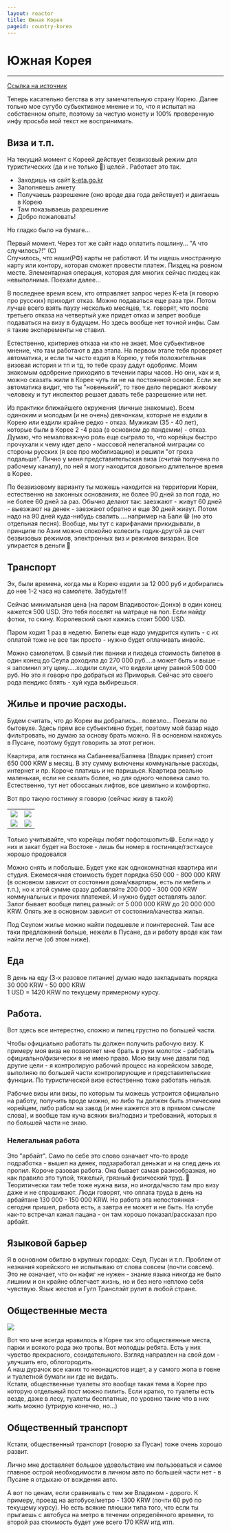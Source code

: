 ```yaml
---
layout: reactor
title: Южная Корея
pageid: country-korea
---
```


# <span class="fi fi-kr"></span> Южная Корея

<hr/>

[Ссылка на источник](https://t.me/c/1769211669/3811)

Теперь касательно бегства в эту замечательную страну Корею. 
Далее только мое сугубо субьективное мнение и то, что я испытал на собственном опыте, поэтому за чистую монету и 100% проверенную инфу просьба мой текст не воспринимать.

## Виза и т.п.

На текущий момент с Кореей действует безвизовый режим для туристических (да и не только 🙈) целей . Работает это так.

 - Заходишь на сайт [k-eta.go.kr](https://www.k-eta.go.kr/)
 - Заполняешь анкету
 - Получаешь разрешение (оно вроде два года действует) и двигаешь в Корею
 - Там показываешь разрешение
 - Добро пожаловать! 


Но гладко было на бумаге...

Первый момент. Через тот же сайт надо оплатить пошлину... "А что случилось?!" (С)  
Случилось, что наши(РФ) карты не работают. И ты ищешь иностранную карту или контору, которая сможет провести платеж. Пиздец на ровном месте. Элементарная операция, которая для многих сейчас пиздец как невыполнима. Поехали далее...

В последнее время всем, кто отправляет запрос через K-eta (я говорю про русских) приходит отказ. Можно подаваться еще раза три. Потом лучше всего взять паузу несколько месяцев, т.к. говорят, что после третьего отказа на четвертый уже придет отказ и запрет вообще подаваться на визу в будущем. Но здесь вообще нет точной инфы. Сам я такие эксперементы не ставил.

Естественно, критериев отказа ни кто не знает. Мое субьективное мнение, что там работают в два этапа. На первом этапе тебя проверяет автоматика, и если ты часто ездил в Корею, у тебя положительная визовая история и тп и тд, то тебе сразу дадут одобрямс. Моим знакомым одобрение приходило в течении пары часов. Но они, как и я, можно сказать жили в Корее чуть ли не на постоянной основе. Если же автоматика видит, что ты "новенький", то твое дело передают живому человеку и тут инспектор решает давать тебе разрешение или нет. 

Из практики ближайшего окружения (личные знакомые). Всем одиноким и молодым (и не очень) девчонкам, которые не ездили в Корею или ездили крайне редко - отказ. Мужикам (35 - 40 лет), которые были в Корее 2 -4 раза (в основном до пандемии) - отказ. Думаю, что немаловажную роль еще сыграло то, что корейцы быстро прочухали к чему идет дело - массовой нелегальной миграции со стороны русских (я все про мобилизацию) и решили "от греха подальше". 
Лично у меня представительская виза (считай получена по рабочему каналу), по ней я могу находится довольно длительное время в Корее.

По безвизовому варианту ты можешь находится на территории Кореи, естественно на законных основаниях, не более 90 дней за пол года, но не более 60 дней за раз. Обычно делают так: заезжают - живут 60 дней - выезжают на денек - заезжают обратно и еще 30 дней живут. Потом надо на 90 дней куда-нибудь свалить.....например на Бали 😁 (но это отдельная песня). Вообще, мы тут с карифанами прикидывали, в принципе по Азии можно спокойно колесить годик-другой за счет безвизовых режимов, электронных виз и режимов визаран. Все упирается в деньги 🤷

## Транспорт

Эх, были времена, когда мы в Корею ездили за 12 000 руб и добирались до нее 1-2 часа на самолете. Забудьте!!!

Сейчас минимальная цена (на паром Владивосток-Донхэ) в один конец кажется 500 USD. Это тебя поселят на матраце на пол. Если найду фотки, то скину. Королевский сьют кажись стоит 5000 USD.

Паром ходит 1 раз в неделю. Билеты еще надо умудрится купить - с их оплатой тоже не все так просто - нужно будет оплачивать инвойс.

Можно самолетом. В самый пик паники и пиздеца стоимость билетов в один конец до Сеула доходила до 270 000 руб....а может быть и выше - я запомнил эту цену.....ходили слухи, что видели цену равной 500 000 руб.
Но это я говорю про добраться из Приморья. Сейчас это своего рода пендикс блять - хуй куда выбирешься.

## Жилье и прочие расходы. 

Будем считать, что до Кореи вы добрались... повезло... Поехали по бытовухе. Здесь прям все субьективно будет, поэтому мой базар надо фильтровать, но думаю за основу брать можно. Я в основном нахожусь в Пусане, поэтому будут говорить за этот регион.

Квартира, аля гостинка на Сабанеева/Баляева (Владик привет) стоит 650 000 KRW в месяц. В эту сумму включены коммунальные расходы, интернет и пр. Короче платишь и не паришься. Квартира реально маленькая, если не сказать более, но для одного человека само то. Естественно, тут нет обоссаных лифтов, все цивильно и комфортно.

Вот про такую гостинку я говорю (сейчас живу в такой)

<table id="guesthouse"><tbody>
    <tr>
        <td><a href="/files/images/korea_guesthouse_1.jpg" target="_blank"><img src="/files/images/korea_guesthouse_1.jpg" /></a></td>
        <td><a href="/files/images/korea_guesthouse_2.jpg" target="_blank"><img src="/files/images/korea_guesthouse_2.jpg" /></a></td>
    </tr>
    <tr>
        <td><a href="/files/images/korea_guesthouse_3.jpg" target="_blank"><img src="/files/images/korea_guesthouse_3.jpg" /></a></td>
        <td><a href="/files/images/korea_guesthouse_4.jpg" target="_blank"><img src="/files/images/korea_guesthouse_4.jpg" /></a></td>
    </tr>
</tbody></table>

Только учитывайте, что корейцы любят пофотошопить😁. Если надо у них и закат будет на Востоке - лишь бы номер в гостинице/гэстхаусе хорошо продовался

Можно снять и побольше. Будет уже как однокомнатная квартира или студия. Ежемесячная стоимость будет порядка 650 000 - 800 000 KRW (в основном зависит от состояния дома/квартиры, есть ли мебель и т.п.), но к этой сумме сразу добавляйте 200 000 - 300 000 KRW коммунальных и прочих платежей. И нужно будет оставлять залог. Залог бывает вообще пипец разный: от 5 000 000 KRW до 20 000 000 KRW. Опять же в основном зависит от состояния/качества жилья.

Под Сеулом жилье можно найти подешевле и поинтересней. Там все таки предложений больше, нежели в Пусане, да и работу вроде как там найти легче (об этом ниже). 

## Еда

В день на еду (3-х разовое питание) думаю надо закладывать порядка 30 000 KRW - 50 000 KRW  
1 USD = 1420 KRW по текущему примерному курсу.

## Работа. 

Вот здесь все интерестно, сложно и пипец грустно по большей части.

Чтобы официально работать ты должен получить рабочую визу. К примеру моя виза не позволяет мне брать в руки молоток - работать официально/физически я не имею право. Мою визу мне давали под другие цели - я контролирую рабочий процесс на корейском заводе, выполняю по большей части контролирующие и представительские функции. По туристической визе естественно тоже работать нельзя. 

Рабочие визы или визы, по которым ты можешь устроится официально на работу, получить вроде можно, но либо ты должен быть этническим корейцем, либо рабом на завод (и мне кажется это в прямом смысле слова), и вообще там куча всяких виз/подвиз и требований, которых я по большей части не знаю.

### Нелегальная работа

Это "арбайт". Само по себе это слово означает что-то вроде подработка - вышел на денек, подзаработал деньжат и на след день их пропил. Короче разовая работа. Она бывает самая разнообразная, но как правило это тупой, тяжелый, грязный физический труд. 🤷 Теоритически там тебе тоже нужна виза, но иногда/часто там про визу даже и не спрашивают. Люди говорят, что оплата труда в день на арбайтане 130 000 - 150 000 KRW. Но работа эта непостоянная - сегодня пришел, работа есть, а завтра ее может и не быть. На ютубе как-то встречал канал пацана - он там хорошо показал/рассказал про арбайт.

## Языковой барьер

Я в основном обитаю в крупных городах: Сеул, Пусан и т.п. Проблем от незнания корейского не испытываю от слова совсем (почти совсем). Это не означает, что он нафиг не нужен - знание языка никогда не было лишним и он крайне облегчает жизнь, но и без него неплохо себя чувствую. Язык жестов и Гугл Транслэйт рулит в любой стране.

## Общественные места

<a class="park-image" href="/files/images/korean_park.jpg" target="_blank"><img src="/files/images/korean_park.jpg" /></a>

Вот что мне всегда нравилось в Корее так это общественные места, парки и всякого рода эко тропы. Вот молодцы ребята. Есть у них чувство прекрасного, созидательного. Взгляд направлен на свой дом - улучшить его, облогородить.  
А наш дурачок все каких то неонацистов ищет, а у самого жопа в говне и туалетной бумаги ни где не видать.  
Кстати, общественные туалеты это вообще такая тема в Корее про которую отдельный пост можно пилить. Если кратко, то туалеты есть везде, даже в лесу, туалеты бесплатные, по уровню такие что в них жить можно (утрирую конечно, но...)

<div style="clear:both"></div>

## Общественный транспорт

Кстати, общественный транспорт (говорю за Пусан) тоже очень хорошо развит.

Лично мне доставляет большое удовольствие им пользоваться и самое главное острой необходимости в личном авто по большей части нет - в Пусане я отдыхаю от вождения авто.

А вот по ценам, если сравнивать с тем же Владиком - дорого. К примеру, проезд на автобусе/метро - 1300 KRW (почти 60 руб по текущему курсу). Но есть всякие плюшки типа того, что если ты прыгаешь с автобуса на метро в течении определённого времени, то второй раз стоимость будет уже всего 170 KRW итд итп.
